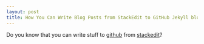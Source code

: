 ```yaml
---
layout: post
title: How You Can Write Blog Posts from StackEdit to GitHub Jekyll blog
---
```


Do you know that you can write stuff to [github](https://github.com) from [stackedit](https://stackedit.io)?
<!--stackedit_data:
eyJoaXN0b3J5IjpbLTEzNTUyOTMyOV19
-->
